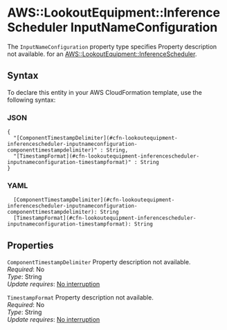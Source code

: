 # AWS::LookoutEquipment::InferenceScheduler InputNameConfiguration<a name="aws-properties-lookoutequipment-inferencescheduler-inputnameconfiguration"></a>

<a name="aws-properties-lookoutequipment-inferencescheduler-inputnameconfiguration-description"></a>The `InputNameConfiguration` property type specifies Property description not available\. for an [AWS::LookoutEquipment::InferenceScheduler](aws-resource-lookoutequipment-inferencescheduler.md)\.

## Syntax<a name="aws-properties-lookoutequipment-inferencescheduler-inputnameconfiguration-syntax"></a>

To declare this entity in your AWS CloudFormation template, use the following syntax:

### JSON<a name="aws-properties-lookoutequipment-inferencescheduler-inputnameconfiguration-syntax.json"></a>

```
{
  "[ComponentTimestampDelimiter](#cfn-lookoutequipment-inferencescheduler-inputnameconfiguration-componenttimestampdelimiter)" : String,
  "[TimestampFormat](#cfn-lookoutequipment-inferencescheduler-inputnameconfiguration-timestampformat)" : String
}
```

### YAML<a name="aws-properties-lookoutequipment-inferencescheduler-inputnameconfiguration-syntax.yaml"></a>

```
  [ComponentTimestampDelimiter](#cfn-lookoutequipment-inferencescheduler-inputnameconfiguration-componenttimestampdelimiter): String
  [TimestampFormat](#cfn-lookoutequipment-inferencescheduler-inputnameconfiguration-timestampformat): String
```

## Properties<a name="aws-properties-lookoutequipment-inferencescheduler-inputnameconfiguration-properties"></a>

`ComponentTimestampDelimiter` <a name="cfn-lookoutequipment-inferencescheduler-inputnameconfiguration-componenttimestampdelimiter"></a>
Property description not available\.  
_Required_: No  
_Type_: String  
_Update requires_: [No interruption](https://docs.aws.amazon.com/AWSCloudFormation/latest/UserGuide/using-cfn-updating-stacks-update-behaviors.html#update-no-interrupt)

`TimestampFormat` <a name="cfn-lookoutequipment-inferencescheduler-inputnameconfiguration-timestampformat"></a>
Property description not available\.  
_Required_: No  
_Type_: String  
_Update requires_: [No interruption](https://docs.aws.amazon.com/AWSCloudFormation/latest/UserGuide/using-cfn-updating-stacks-update-behaviors.html#update-no-interrupt)
